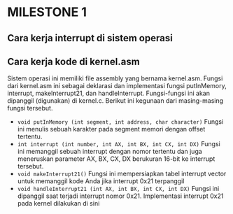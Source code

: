 # MILESTONE 1
## Cara kerja interrupt di sistem operasi
## Cara kerja kode di kernel.asm
Sistem operasi ini memiliki file assembly yang bernama kernel.asm. Fungsi dari kernel.asm ini sebagai deklarasi dan implementasi fungsi putInMemory, interrupt, makeInterrupt21, dan handleInterrupt. Fungsi-fungsi ini akan dipanggil (digunakan) di kernel.c. Berikut ini kegunaan dari masing-masing fungsi tersebut.
- ```void putInMemory (int segment, int address, char character)```
Fungsi ini menulis sebuah karakter pada segment memori dengan offset tertentu.
- ```int interrupt (int number, int AX, int BX, int CX, int DX)```
Fungsi ini memanggil sebuah interrupt dengan nomor tertentu dan juga meneruskan parameter AX, BX, CX, DX berukuran 16-bit ke interrupt tersebut.
- ```void makeInterrupt21()```
Fungsi ini mempersiapkan tabel interrupt vector untuk memanggil kode Anda jika interrupt 0x21 terpanggil 
- ```void handleInterrupt21 (int AX, int BX, int CX, int DX)```
Fungsi ini dipanggil saat terjadi interrupt nomor 0x21. Implementasi interrupt 0x21 pada kernel dilakukan di sini
